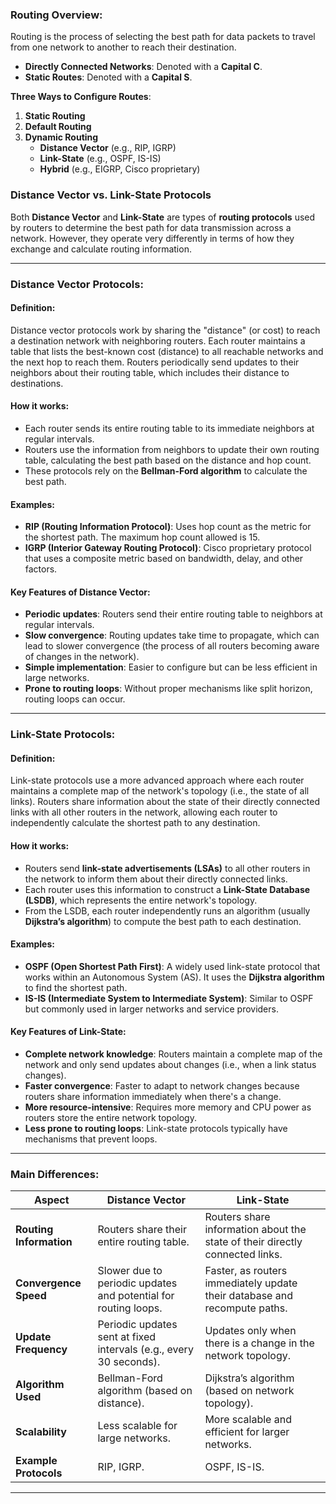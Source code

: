 ### **Routing Overview**:

Routing is the process of selecting the best path for data packets to travel from one network to another to reach their destination.

- **Directly Connected Networks**: Denoted with a **Capital C**.
- **Static Routes**: Denoted with a **Capital S**.

**Three Ways to Configure Routes**:

1. **Static Routing**
2. **Default Routing**
3. **Dynamic Routing**
    - **Distance Vector** (e.g., RIP, IGRP)
    - **Link-State** (e.g., OSPF, IS-IS)
    - **Hybrid** (e.g., EIGRP, Cisco proprietary)

### **Distance Vector vs. Link-State Protocols**

Both **Distance Vector** and **Link-State** are types of **routing protocols** used by routers to determine the best path for data transmission across a network. However, they operate very differently in terms of how they exchange and calculate routing information.

---

### **Distance Vector Protocols:**

#### **Definition:**

Distance vector protocols work by sharing the "distance" (or cost) to reach a destination network with neighboring routers. Each router maintains a table that lists the best-known cost (distance) to all reachable networks and the next hop to reach them. Routers periodically send updates to their neighbors about their routing table, which includes their distance to destinations.

#### **How it works:**

- Each router sends its entire routing table to its immediate neighbors at regular intervals.
- Routers use the information from neighbors to update their own routing table, calculating the best path based on the distance and hop count.
- These protocols rely on the **Bellman-Ford algorithm** to calculate the best path.

#### **Examples:**

- **RIP (Routing Information Protocol)**: Uses hop count as the metric for the shortest path. The maximum hop count allowed is 15.
- **IGRP (Interior Gateway Routing Protocol)**: Cisco proprietary protocol that uses a composite metric based on bandwidth, delay, and other factors.

#### **Key Features of Distance Vector:**

- **Periodic updates**: Routers send their entire routing table to neighbors at regular intervals.
- **Slow convergence**: Routing updates take time to propagate, which can lead to slower convergence (the process of all routers becoming aware of changes in the network).
- **Simple implementation**: Easier to configure but can be less efficient in large networks.
- **Prone to routing loops**: Without proper mechanisms like split horizon, routing loops can occur.

---

### **Link-State Protocols:**

#### **Definition:**

Link-state protocols use a more advanced approach where each router maintains a complete map of the network's topology (i.e., the state of all links). Routers share information about the state of their directly connected links with all other routers in the network, allowing each router to independently calculate the shortest path to any destination.

#### **How it works:**

- Routers send **link-state advertisements (LSAs)** to all other routers in the network to inform them about their directly connected links.
- Each router uses this information to construct a **Link-State Database (LSDB)**, which represents the entire network's topology.
- From the LSDB, each router independently runs an algorithm (usually **Dijkstra’s algorithm**) to compute the best path to each destination.

#### **Examples:**

- **OSPF (Open Shortest Path First)**: A widely used link-state protocol that works within an Autonomous System (AS). It uses the **Dijkstra algorithm** to find the shortest path.
- **IS-IS (Intermediate System to Intermediate System)**: Similar to OSPF but commonly used in larger networks and service providers.

#### **Key Features of Link-State:**

- **Complete network knowledge**: Routers maintain a complete map of the network and only send updates about changes (i.e., when a link status changes).
- **Faster convergence**: Faster to adapt to network changes because routers share information immediately when there's a change.
- **More resource-intensive**: Requires more memory and CPU power as routers store the entire network topology.
- **Less prone to routing loops**: Link-state protocols typically have mechanisms that prevent loops.

---

### **Main Differences:**

|**Aspect**|**Distance Vector**|**Link-State**|
|---|---|---|
|**Routing Information**|Routers share their entire routing table.|Routers share information about the state of their directly connected links.|
|**Convergence Speed**|Slower due to periodic updates and potential for routing loops.|Faster, as routers immediately update their database and recompute paths.|
|**Update Frequency**|Periodic updates sent at fixed intervals (e.g., every 30 seconds).|Updates only when there is a change in the network topology.|
|**Algorithm Used**|Bellman-Ford algorithm (based on distance).|Dijkstra’s algorithm (based on network topology).|
|**Scalability**|Less scalable for large networks.|More scalable and efficient for larger networks.|
|**Example Protocols**|RIP, IGRP.|OSPF, IS-IS.|

---


